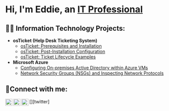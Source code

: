 <h1>Hi, I'm Eddie, an <a href="https://linkedin.com/in/eddie-laform-jr">IT Professional</a></h1>

<h2>👨‍💻 Information Technology Projects:</h2>

- <b>osTicket (Help Desk Ticketing System)</b>
  - [osTicket: Prerequisites and Installation](https://github.com/eddielaformjr/osticket-prereqs)
  - [osTicket: Post-Installation Configuration](https://github.com/eddielaformjr/post-install-config)
  - [osTicket: Ticket Lifecycle Examples](https://github.com/eddielaformjr/ticket-lifecycle)
- <b>Microsoft Azure</b>
  - [Configuring On-premises Active Directory within Azure VMs](https://github.com/eddielaformjr/configure-ad)
  - [Network Security Groups (NSGs) and Inspecting Network Protocols](https://github.com/eddielaformjr/azure-network-protocols)

<h2>🤳Connect with me:</h2>

[<img align="left" alt="Josh | Twitter" width="22px" src="https://cdn.jsdelivr.net/npm/simple-icons@v3/icons/twitter.svg" />][twitter]
[<img align="left" alt="Josh | LinkedIn" width="22px" src="https://cdn.jsdelivr.net/npm/simple-icons@v3/icons/linkedin.svg" />][linkedin]
[<img align="left" alt="Josh | Instagram" width="22px" src="https://cdn.jsdelivr.net/npm/simple-icons@v3/icons/instagram.svg" />][instagram]

[facebook]: https://www.facebook.com/
[instagram]: https://www.instagram.com/Josh
[linkedin]: https://linkedin.com/in/Josh
